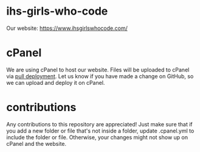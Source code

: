 # ihs-girls-who-code
Our website: https://www.ihsgirlswhocode.com/

# cPanel
We are using cPanel to host our website. Files will be uploaded to cPanel via [pull deployment](https://docs.cpanel.net/knowledge-base/web-services/guide-to-git-deployment/#manual-or-pull-deployment). Let us know if you have made a change on GitHub, so we can upload and deploy it on cPanel.

# contributions
Any contributions to this repository are appreciated! Just make sure that if you add a new folder or file that's not inside a folder, update .cpanel.yml to include the folder or file. Otherwise, your changes might not show up on cPanel and the website.
